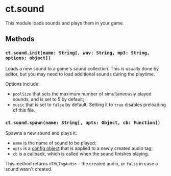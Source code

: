 # ct.sound

This module loads sounds and plays them in your game.


## Methods

### `ct.sound.init(name: String[, wav: String, mp3: String, options: object])`
Loads a new sound to a game's sound collection. This is usually done by editor, but you may need to load additional sounds during the playtime.

Options include:
* `poolSize` that sets the maximum number of simultaneously played sounds, and is set to 5 by default;
* `music` that is set to `false` by default. Setting it to `true` disables preloading of this file. 


### `ct.sound.spawn(name: String[, opts: Object, cb: Function])`

Spawns a new sound and plays it.

- `name` is the name of sound to be played;
- `opts` is a [config object](https://developer.mozilla.org/en-US/docs/Web/HTML/Element/audio) that is applied to a newly created audio tag;
- `cb` is a callback, which is called when the sound finishes playing.

This method returns `HTMLTagAudio` – the created audio, or `false` in case a sound wasn't created.